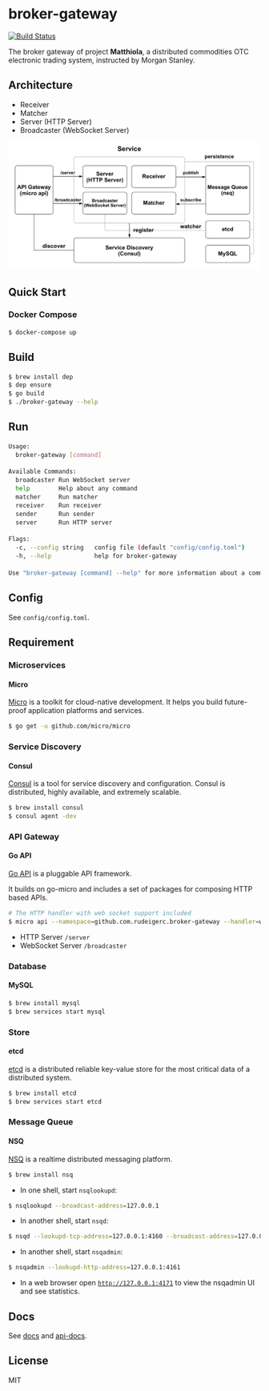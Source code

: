 # broker-gateway

[![Build Status](https://travis-ci.com/rudeigerc/broker-gateway.svg?token=m9esAaP4YUBsZ2yN5xJq&branch=master)](https://travis-ci.com/rudeigerc/broker-gateway)

The broker gateway of project **Matthiola**, a distributed commodities OTC electronic trading system, instructed by Morgan Stanley. 

## Architecture

- Receiver
- Matcher
- Server (HTTP Server)
- Broadcaster (WebSocket Server)

![Architecture](asset/Architecture.png)

## Quick Start

### Docker Compose

```bash
$ docker-compose up
```

## Build

```bash
$ brew install dep
$ dep ensure
$ go build
$ ./broker-gateway --help
```

## Run

```bash
Usage:
  broker-gateway [command]

Available Commands:
  broadcaster Run WebSocket server
  help        Help about any command
  matcher     Run matcher
  receiver    Run receiver
  sender      Run sender
  server      Run HTTP server

Flags:
  -c, --config string   config file (default "config/config.toml")
  -h, --help            help for broker-gateway

Use "broker-gateway [command] --help" for more information about a command.
```

## Config

See `config/config.toml`.

## Requirement

### Microservices

#### Micro

[Micro](https://github.com/micro/micro) is a toolkit for cloud-native development. It helps you build future-proof application platforms and services.

```bash
$ go get -u github.com/micro/micro
```

### Service Discovery

#### Consul

[Consul](https://github.com/hashicorp/consul) is a tool for service discovery and configuration. Consul is distributed, highly available, and extremely scalable.

```bash
$ brew install consul
$ consul agent -dev
```

### API Gateway

#### Go API

[Go API](https://github.com/micro/go-api) is a pluggable API framework.

It builds on go-micro and includes a set of packages for composing HTTP based APIs.

```bash
# The HTTP handler with web socket support included
$ micro api --namespace=github.com.rudeigerc.broker-gateway --handler=web
```

- HTTP Server `/server`
- WebSocket Server `/broadcaster`

### Database

#### MySQL

```bash
$ brew install mysql
$ brew services start mysql
```

### Store

#### etcd

[etcd](https://github.com/coreos/etcd) is a distributed reliable key-value store for the most critical data of a distributed system.

```bash
$ brew install etcd
$ brew services start etcd
```

### Message Queue

#### NSQ

[NSQ](https://nsq.io/) is a realtime distributed messaging platform.

```bash
$ brew install nsq
```

- In one shell, start `nsqlookupd`:

```bash
$ nsqlookupd --broadcast-address=127.0.0.1
```

- In another shell, start `nsqd`:

```bash
$ nsqd --lookupd-tcp-address=127.0.0.1:4160 --broadcast-address=127.0.0.1
```

- In another shell, start `nsqadmin`:

```bash
$ nsqadmin --lookupd-http-address=127.0.0.1:4161
```

- In a web browser open [`http://127.0.0.1:4171`](http://127.0.0.1:4171) to view the nsqadmin UI and see statistics.

## Docs

See [docs](https://github.com/project-matthiola/docs) and [api-docs](https://github.com/project-matthiola/api-docs).

## License

MIT